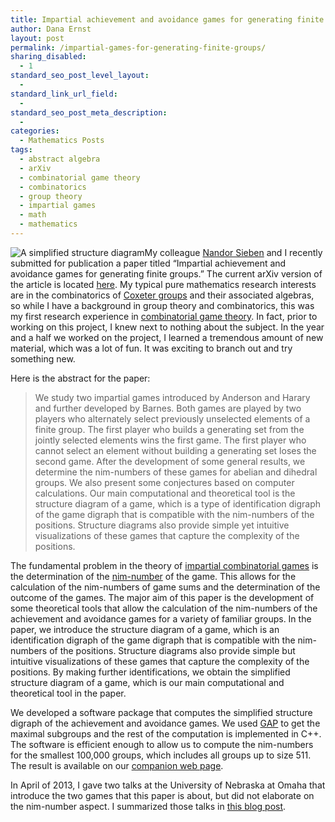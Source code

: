 ```yaml
---
title: Impartial achievement and avoidance games for generating finite groups
author: Dana Ernst
layout: post
permalink: /impartial-games-for-generating-finite-groups/
sharing_disabled:
  - 1
standard_seo_post_level_layout:
  - 
standard_link_url_field:
  - 
standard_seo_post_meta_description:
  - 
categories:
  - Mathematics Posts
tags:
  - abstract algebra
  - arXiv
  - combinatorial game theory
  - combinatorics
  - group theory
  - impartial games
  - math
  - mathematics
---
```

<div class="kcite-section" kcite-section-id="1226">
  <p>
    <img src="http://i2.wp.com/danaernst.com/wp-content/uploads/2014/07/GGraphD4k+2-150x150.png?w=150" alt="A simplified structure diagram" class="alignleft size-thumbnail wp-image-1229" data-recalc-dims="1" />My colleague <a href="http://jan.ucc.nau.edu/~ns46/">Nandor Sieben</a> and I recently submitted for publication a paper titled &#8220;Impartial achievement and avoidance games for generating finite groups.&#8221; The current arXiv version of the article is located <a href="http://arxiv.org/abs/1407.0784">here</a>. My typical pure mathematics research interests are in the combinatorics of <a href="http://en.wikipedia.org/wiki/Coxeter_group">Coxeter groups</a> and their associated algebras, so while I have a background in group theory and combinatorics, this was my first research experience in <a href="http://en.wikipedia.org/wiki/Combinatorial_game_theory">combinatorial game theory</a>. In fact, prior to working on this project, I knew next to nothing about the subject. In the year and a half we worked on the project, I learned a tremendous amount of new material, which was a lot of fun. It was exciting to branch out and try something new.
  </p>
  
  <p>
    Here is the abstract for the paper:
  </p>
  
  <blockquote>
    <p>
      We study two impartial games introduced by Anderson and Harary and further developed by Barnes. Both games are played by two players who alternately select previously unselected elements of a finite group. The first player who builds a generating set from the jointly selected elements wins the first game. The first player who cannot select an element without building a generating set loses the second game. After the development of some general results, we determine the nim-numbers of these games for abelian and dihedral groups. We also present some conjectures based on computer calculations. Our main computational and theoretical tool is the structure diagram of a game, which is a type of identification digraph of the game digraph that is compatible with the nim-numbers of the positions. Structure diagrams also provide simple yet intuitive visualizations of these games that capture the complexity of the positions.
    </p>
  </blockquote>
  
  <p>
    The fundamental problem in the theory of <a href="http://en.wikipedia.org/wiki/Impartial_game">impartial combinatorial games</a> is the determination of the <a href="http://mathworld.wolfram.com/Nim-Value.html">nim-number</a> of the game. This allows for the calculation of the nim-numbers of game sums and the determination of the outcome of the games. The major aim of this paper is the development of some theoretical tools that allow the calculation of the nim-numbers of the achievement and avoidance games for a variety of familiar groups. In the paper, we introduce the structure diagram of a game, which is an identification digraph of the game digraph that is compatible with the nim-numbers of the positions. Structure diagrams also provide simple but intuitive visualizations of these games that capture the complexity of the positions. By making further identifications, we obtain the simplified structure diagram of a game, which is our main computational and theoretical tool in the paper.
  </p>
  
  <p>
    We developed a software package that computes the simplified structure digraph of the achievement and avoidance games. We used <a href="http://www.gap-system.org">GAP</a> to get the maximal subgroups and the rest of the computation is implemented in C++. The software is efficient enough to allow us to compute the nim-numbers for the smallest 100,000 groups, which includes all groups up to size 511. The result is available on our <a href="http://jan.ucc.nau.edu/ns46/GroupGenGame/">companion web page</a>.
  </p>
  
  <p>
    In April of 2013, I gave two talks at the University of Nebraska at Omaha that introduce the two games that this paper is about, but did not elaborate on the nim-number aspect. I summarized those talks in <a href="http://danaernst.com/talk-impartial-games-for-generating-groups/">this blog post</a>.
  </p>
  
  <!-- kcite active, but no citations found -->
</div>

<!-- kcite-section 1226 -->